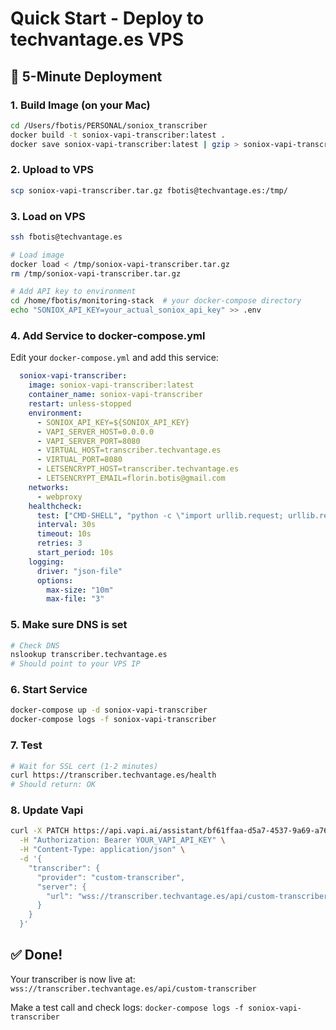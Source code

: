 # Quick Start - Deploy to techvantage.es VPS

## 🚀 5-Minute Deployment

### 1. Build Image (on your Mac)

```bash
cd /Users/fbotis/PERSONAL/soniox_transcriber
docker build -t soniox-vapi-transcriber:latest .
docker save soniox-vapi-transcriber:latest | gzip > soniox-vapi-transcriber.tar.gz
```

### 2. Upload to VPS

```bash
scp soniox-vapi-transcriber.tar.gz fbotis@techvantage.es:/tmp/
```

### 3. Load on VPS

```bash
ssh fbotis@techvantage.es

# Load image
docker load < /tmp/soniox-vapi-transcriber.tar.gz
rm /tmp/soniox-vapi-transcriber.tar.gz

# Add API key to environment
cd /home/fbotis/monitoring-stack  # your docker-compose directory
echo "SONIOX_API_KEY=your_actual_soniox_api_key" >> .env
```

### 4. Add Service to docker-compose.yml

Edit your `docker-compose.yml` and add this service:

```yaml
  soniox-vapi-transcriber:
    image: soniox-vapi-transcriber:latest
    container_name: soniox-vapi-transcriber
    restart: unless-stopped
    environment:
      - SONIOX_API_KEY=${SONIOX_API_KEY}
      - VAPI_SERVER_HOST=0.0.0.0
      - VAPI_SERVER_PORT=8080
      - VIRTUAL_HOST=transcriber.techvantage.es
      - VIRTUAL_PORT=8080
      - LETSENCRYPT_HOST=transcriber.techvantage.es
      - LETSENCRYPT_EMAIL=florin.botis@gmail.com
    networks:
      - webproxy
    healthcheck:
      test: ["CMD-SHELL", "python -c \"import urllib.request; urllib.request.urlopen('http://localhost:8080/health')\" || exit 1"]
      interval: 30s
      timeout: 10s
      retries: 3
      start_period: 10s
    logging:
      driver: "json-file"
      options:
        max-size: "10m"
        max-file: "3"
```

### 5. Make sure DNS is set

```bash
# Check DNS
nslookup transcriber.techvantage.es
# Should point to your VPS IP
```

### 6. Start Service

```bash
docker-compose up -d soniox-vapi-transcriber
docker-compose logs -f soniox-vapi-transcriber
```

### 7. Test

```bash
# Wait for SSL cert (1-2 minutes)
curl https://transcriber.techvantage.es/health
# Should return: OK
```

### 8. Update Vapi

```bash
curl -X PATCH https://api.vapi.ai/assistant/bf61ffaa-d5a7-4537-9a69-a76a4c78c723 \
  -H "Authorization: Bearer YOUR_VAPI_API_KEY" \
  -H "Content-Type: application/json" \
  -d '{
    "transcriber": {
      "provider": "custom-transcriber",
      "server": {
        "url": "wss://transcriber.techvantage.es/api/custom-transcriber"
      }
    }
  }'
```

## ✅ Done!

Your transcriber is now live at: `wss://transcriber.techvantage.es/api/custom-transcriber`

Make a test call and check logs: `docker-compose logs -f soniox-vapi-transcriber`
